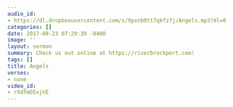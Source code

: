 ```yaml
---
audio_id:
- https://dl.dropboxusercontent.com/s/9pxnb8tt7qkfz7j/Angels.mp3?dl=0
categories: []
date: 2017-08-23 07:29:39 -0400
image: ''
layout: sermon
summary: Check us out online at https://riverbrockport.com!
tags: []
title: Angels
verses:
- none
video_id:
- rXdfmO5xjVE
---
```

